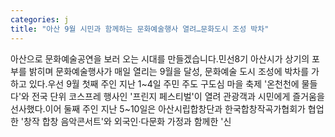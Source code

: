 ```yaml
---
categories: j
title: "아산 9월 시민과 함께하는 문화예술행사 열려…문화도시 조성 박차"
---
```

아산으로 문화예술공연을 보러 오는 시대를 만들겠습니다.민선8기 아산시가 상기의 포부를 밝히며 문화예술행사가 매일 열리는 9월을 달성, 문화예술 도시 조성에 박차를 가하고 있다.우선 9월 첫째 주인 지난 1~4일 주민 주도 구도심 마을 축제 &#39;온천천에 물들다&#39;와 전국 단위 코스프레 행사인 &#39;프린지 페스티벌&#39;이 열려 관광객과 시민에게 즐거움을 선사했다.이어 둘째 주인 지난 5~10일은 아산시립합창단과 한국합창작곡가협회가 협업한 &#39;창작 합창 음악콘서트&#39;와 외국인·다문화 가정과 함께한 &#39;신